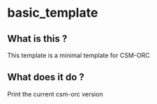 # basic_template

## What is this ?

This template is a minimal template for CSM-ORC

## What does it do ?

Print the current csm-orc version